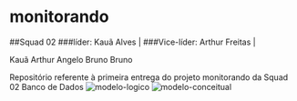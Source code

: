# monitorando
##Squad 02
###líder: Kauã Alves | 
###Vice-líder: Arthur Freitas | 
<p>Kauã  
Arthur  
Angelo  
Bruno  
Bruno  
</p>

Repositório referente à primeira entrega do projeto monitorando da Squad 02
Banco de Dados
![modelo-logico](https://github.com/Squad002-2023/monitorando/assets/142227461/2cef6be0-4913-4325-bb45-4b552633ced9)
![modelo-conceitual](https://github.com/Squad002-2023/monitorando/assets/142227461/98307065-d22d-4854-9bc6-2ec376c013fc)
